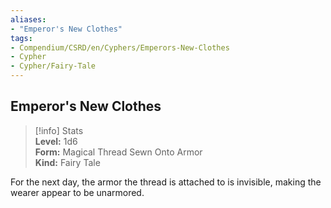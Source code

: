 ```yaml
---
aliases:
- "Emperor's New Clothes"
tags:
- Compendium/CSRD/en/Cyphers/Emperors-New-Clothes
- Cypher
- Cypher/Fairy-Tale
---
```


  
## Emperor's New Clothes  
>[!info] Stats  
> **Level:** 1d6  
> **Form:** Magical Thread Sewn Onto Armor  
> **Kind:** Fairy Tale
  
For the next day, the armor the thread is attached to is invisible, making the wearer appear to be unarmored.